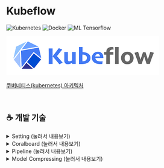 # Kubeflow
![Kubernetes](https://img.shields.io/badge/Platform-Kubernetes-blue?logo=Kubernetes)
![Docker](https://img.shields.io/badge/Container-Docker-brightgreen?logo=Docker)
![ML Tensorflow](https://img.shields.io/badge/ML-Tensorflow-orange?logo=Tensorflow)

![kubeflow-logo](/Setting/img/kubeflow-logo.png)


[쿠버네티스(kubernetes) 아키텍처](https://www.oss.kr/index.php/info_techtip/show/714d80e1-3977-4ca4-a223-69bd4d224987)

<br>

## ☕ 개발 기술


<details>
<summary> Setting  (눌러서 내용보기) </summary>
<div markdown="1">

## 🌼 [Setting](https://github.com/ESE-Lab/Kubeflow/tree/master/Setting)

#### 설명

#### 좌측 Coralboard
<div style="background-color: #f6f8fa">
👉 [축소, 확대 기능], [Notification], [자연스런 애니메이션], [하단의 세팅과 메세지 개인적인 창 분리]
</div>
<br>

hi
</div>
</details>



<details>
<summary> Coralboard  (눌러서 내용보기) </summary>
<div markdown="1">

## 🌼 [Coralboard](https://github.com/ESE-Lab/Kubeflow/tree/master/Coralboard)


hi  
<br>

</div>
</details>

<details>
<summary> Pipeline  (눌러서 내용보기) </summary>
<div markdown="1">

## 🌼 [Pipeline](https://github.com/ESE-Lab/Kubeflow/tree/master/Pipeline)

#### 설명

<br>

hi

</div>
</details>


<details>
<summary> Model Compressing  (눌러서 내용보기) </summary>
<div markdown="1">

## 🌼 [Model Compressing](https://github.com/ESE-Lab/Kubeflow/tree/master/ModelCompressing)

#### 설명

<br>

hi

</div>
</details>

<br>
